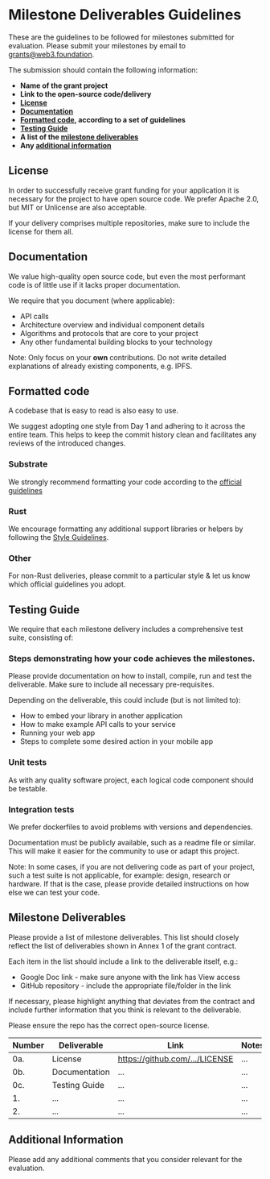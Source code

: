 # Milestone Deliverables Guidelines

These are the guidelines to be followed for milestones submitted for evaluation. 
Please submit your milestones by email to grants@web3.foundation.

The submission should contain the following information: 
 * **Name of the grant project**
 * **Link to the open-source code/delivery** 
 * **[License](#license)**
 * **[Documentation](#documentation)**
 * **[Formatted code](#formatted-code), according to a set of guidelines**
 * **[Testing Guide](#testing-guide)**
 * **A list of the [milestone deliverables](#milestone-deliverables)**
 * **Any [additional information](#additional-information)**

## License

In order to successfully receive grant funding for your application it is necessary for the project to have open source code. 
We prefer Apache 2.0, but MIT or Unlicense are also acceptable.

If your delivery comprises multiple repositories, make sure to include the license for them all.

## Documentation

We value high-quality open source code, but even the most performant code is of little use if it lacks proper documentation.

We require that you document (where applicable):
- API calls
- Architecture overview and individual component details
- Algorithms and protocols that are core to your project
- Any other fundamental building blocks to your technology

Note: Only focus on your **own** contributions. Do not write detailed explanations of already existing components, e.g. IPFS. 

## Formatted code
A codebase that is easy to read is also easy to use.

We suggest adopting one style from Day 1 and adhering to it across the entire team.
This helps to keep the commit history clean and facilitates any reviews of the introduced changes.

### Substrate
We strongly recommend formatting your code according to the [official guidelines](https://github.com/paritytech/substrate/blob/master/docs/STYLE_GUIDE.md)

### Rust
We encourage formatting any additional support libraries or helpers by following the [Style Guidelines](https://doc.rust-lang.org/1.0.0/style/README.html).

### Other
For non-Rust deliveries, please commit to a particular style & let us know which official guidelines you adopt.

## Testing Guide

We require that each milestone delivery includes a comprehensive test suite, consisting of:

### Steps demonstrating how your code achieves the milestones.
Please provide documentation on how to install, compile, run and test the deliverable. Make sure to include all necessary pre-requisites.

Depending on the deliverable, this could include (but is not limited to):
- How to embed your library in another application
- How to make example API calls to your service
- Running your web app
- Steps to complete some desired action in your mobile app

### Unit tests
As with any quality software project, each logical code component should be testable. 
 
### Integration tests
We prefer dockerfiles to avoid problems with versions and dependencies.


Documentation must be publicly available, such as a readme file or similar. 
This will make it easier for the community to use or adapt this project.

Note: In some cases, if you are not delivering code as part of your project, such a test suite is not applicable, for example: design, research or hardware. 
If that is the case, please provide detailed instructions on how else we can test your code.

## Milestone Deliverables

Please provide a list of milestone deliverables. This list should closely reflect the list of deliverables shown in Annex 1 of the grant contract.
 
Each item in the list should include a link to the deliverable itself, e.g.:
- Google Doc link - make sure anyone with the link has View access
- GitHub repository - include the appropriate file/folder in the link

If necessary, please highlight anything that deviates from the contract and include further information that you think is relevant to the deliverable.

Please ensure the repo has the correct open-source license.

| Number | Deliverable | Link | Notes |
| ------------- | ------------- | ------------- | ------------- |
| 0a. | License | https://github.com/.../LICENSE | ... | 
| 0b. | Documentation | ... | ... | 
| 0c. | Testing Guide | ... | ... | 
| 1. | ... | ... | ... | 
| 2. | ... | ... | ... | 

## Additional Information

Please add any additional comments that you consider relevant for the evaluation.

